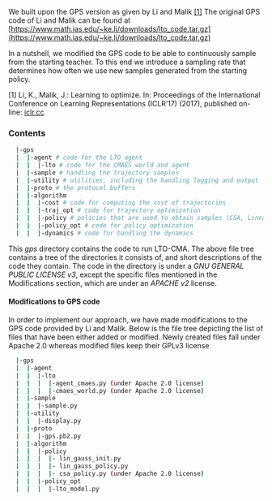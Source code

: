 We built upon the GPS version as given by Li and Malik [[1]](#1)
The original GPS code of Li and Malik can be found at [https://www.math.ias.edu/~ke.li/downloads/lto_code.tar.gz](https://www.math.ias.edu/~ke.li/downloads/lto_code.tar.gz)

In a nutshell, we modified the GPS code to be able to continuously sample from the starting teacher. To this end we introduce a sampling rate that determines how often we use new samples generated from the starting policy.

<a id="1">[1]</a> 
Li, K., Malik, J.: Learning to optimize. In: Proceedings of the International
Conference on Learning Representations (ICLR’17) (2017), published on-
line: [iclr.cc](iclr.cc)

### Contents
```bash
  |-gps
  |  |-agent # code for the LTO agent  
  |  |  |-lto # code for the CMAES world and agent
  |  |-sample # handling the trajectory samples
  |  |-utility # utilities, including the handling logging and output
  |  |-proto # the protocol buffers
  |  |-algorithm
  |  |  |-cost # code for computing the cost of trajectories
  |  |  |-traj_opt # code for trajectory optimization
  |  |  |-policy # policies that are used to obtain samples (CSA, Linear Gaussian and NN)
  |  |  |-policy_opt # code for policy optimization
  |  |  |-dynamics # code for handling the dynamics
```
This *gps* directory contains the code to run LTO-CMA. The above file tree contains a tree of the directories it consists of, and short descriptions of the code they contain. The code in the directory is under a *GNU GENERAL PUBLIC LICENSE v3*, except the specific files mentioned in the Modifications section, which are under an *APACHE v2* license.

#### Modifications to GPS code
In order to implement our approach, we have made modifications to the GPS code provided by Li and Malik. Below is the file tree depicting the list of files that have been either added or modified. Newly created files fall under Apache 2.0 whereas modified files keep their GPLv3 license
```bash
  |-gps
  |  |-agent
  |  |  |-lto
  |  |  |  |-agent_cmaes.py (under Apache 2.0 license)
  |  |  |  |-cmaes_world.py (under Apache 2.0 license)
  |  |-sample
  |  |  |-sample.py
  |  |-utility
  |  |  |-display.py
  |  |-proto
  |  |  |-gps.pb2.py
  |  |-algorithm
  |  |  |-policy
  |  |  |  |- lin_gauss_init.py
  |  |  |  |- lin_gauss_policy.py
  |  |  |  |- csa_policy.py (under Apache 2.0 license)
  |  |  |-policy_opt
  |  |  |  |-lto_model.py
```

